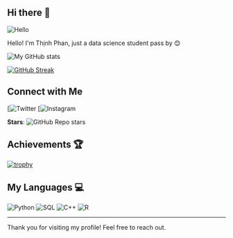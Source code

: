 ## Hi there 👋

![Hello](https://media.giphy.com/media/v1.Y2lkPTc5MGI3NjExdWtzZzJuOXhpZ2tqaHNod3hmNml2OTk3Nmw1NW0zNWZ2aTE2bXE0byZlcD12MV9zdGlja2Vyc19zZWFyY2gmY3Q9cw/pr1dbVONbGeVvSiECh/giphy.gif)

Hello! I'm Thịnh Phan, just a data science student pass by 😊

![My GitHub stats](https://github-readme-stats.vercel.app/api?username=yourusername&show_icons=true&theme=dark)

[![GitHub Streak](https://github-readme-streak-stats.herokuapp.com/?user=yourusername&theme=dark)](https://git.io/streak-stats)

## Connect with Me
[![Twitter]()
[![Instagram]()

**Stars**: ![GitHub Repo stars](https://img.shields.io/github/stars/yourusername/projectname?style=social)

## Achievements 🏆
[![trophy](https://github-profile-trophy.vercel.app/?username=yourusername)](https://github.com/ryo-ma/github-profile-trophy)

## My Languages 💻
![Python](https://img.shields.io/badge/Python-40%25-blue?style=for-the-badge&logo=python&logoColor=white)
![SQL](https://img.shields.io/badge/SQL-25%25-blue?style=for-the-badge&logo=postgresql&logoColor=white)
![C++](https://img.shields.io/badge/C++-20%25-blue?style=for-the-badge&logo=cplusplus&logoColor=white)
![R](https://img.shields.io/badge/R-15%25-blue?style=for-the-badge&logo=r&logoColor=white)

---
Thank you for visiting my profile! Feel free to reach out.
